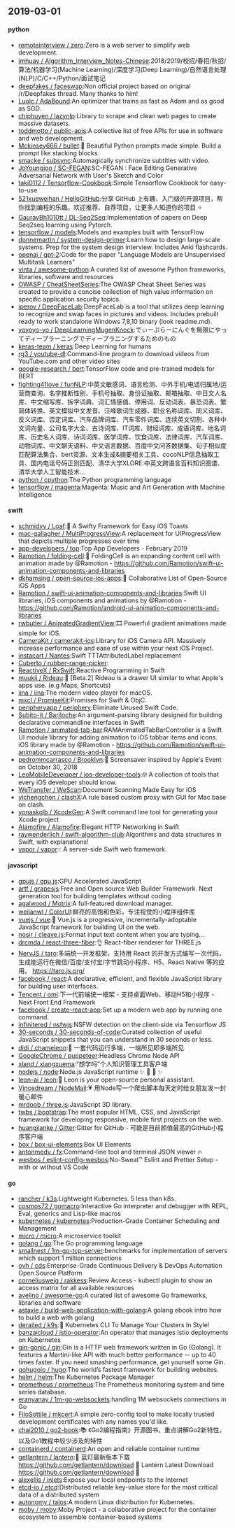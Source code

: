 ## 2019-03-01

#### python
* [remoteinterview / zero](https://github.com/remoteinterview/zero):Zero is a web server to simplify web development.
* [imhuay / Algorithm_Interview_Notes-Chinese](https://github.com/imhuay/Algorithm_Interview_Notes-Chinese):2018/2019/校招/春招/秋招/算法/机器学习(Machine Learning)/深度学习(Deep Learning)/自然语言处理(NLP)/C/C++/Python/面试笔记
* [deepfakes / faceswap](https://github.com/deepfakes/faceswap):Non official project based on original /r/Deepfakes thread. Many thanks to him!
* [Luolc / AdaBound](https://github.com/Luolc/AdaBound):An optimizer that trains as fast as Adam and as good as SGD.
* [chiphuyen / lazynlp](https://github.com/chiphuyen/lazynlp):Library to scrape and clean web pages to create massive datasets.
* [toddmotto / public-apis](https://github.com/toddmotto/public-apis):A collective list of free APIs for use in software and web development.
* [Mckinsey666 / bullet](https://github.com/Mckinsey666/bullet):🚅
Beautiful Python prompts made simple. Build a prompt like stacking blocks.
* [smacke / subsync](https://github.com/smacke/subsync):Automagically synchronize subtitles with video.
* [JoYoungjoo / SC-FEGAN](https://github.com/JoYoungjoo/SC-FEGAN):SC-FEGAN : Face Editing Generative Adversarial Network with User's Sketch and Color
* [taki0112 / Tensorflow-Cookbook](https://github.com/taki0112/Tensorflow-Cookbook):Simple Tensorflow Cookbook for easy-to-use
* [521xueweihan / HelloGitHub](https://github.com/521xueweihan/HelloGitHub):分享 GitHub 上有趣、入门级的开源项目，帮你找到编程的乐趣。欢迎推荐、自荐项目，让更多人知道你的项目
⭐️
* [GauravBh1010tt / DL-Seq2Seq](https://github.com/GauravBh1010tt/DL-Seq2Seq):Implementation of papers on Deep Seq2seq learning using Pytorch.
* [tensorflow / models](https://github.com/tensorflow/models):Models and examples built with TensorFlow
* [donnemartin / system-design-primer](https://github.com/donnemartin/system-design-primer):Learn how to design large-scale systems. Prep for the system design interview. Includes Anki flashcards.
* [openai / gpt-2](https://github.com/openai/gpt-2):Code for the paper "Language Models are Unsupervised Multitask Learners"
* [vinta / awesome-python](https://github.com/vinta/awesome-python):A curated list of awesome Python frameworks, libraries, software and resources
* [OWASP / CheatSheetSeries](https://github.com/OWASP/CheatSheetSeries):The OWASP Cheat Sheet Series was created to provide a concise collection of high value information on specific application security topics.
* [iperov / DeepFaceLab](https://github.com/iperov/DeepFaceLab):DeepFaceLab is a tool that utilizes deep learning to recognize and swap faces in pictures and videos. Includes prebuilt ready to work standalone Windows 7,8,10 binary (look readme.md).
* [yoyoyo-yo / DeepLearningMugenKnock](https://github.com/yoyoyo-yo/DeepLearningMugenKnock):でぃーぷらーにんぐを無限にやってディープラーニングでディープラニングするためのもの
* [keras-team / keras](https://github.com/keras-team/keras):Deep Learning for humans
* [rg3 / youtube-dl](https://github.com/rg3/youtube-dl):Command-line program to download videos from YouTube.com and other video sites
* [google-research / bert](https://github.com/google-research/bert):TensorFlow code and pre-trained models for BERT
* [fighting41love / funNLP](https://github.com/fighting41love/funNLP):中英文敏感词、语言检测、中外手机/电话归属地/运营商查询、名字推断性别、手机号抽取、身份证抽取、邮箱抽取、中日文人名库、中文缩写库、拆字词典、词汇情感值、停用词、反动词表、暴恐词表、繁简体转换、英文模拟中文发音、汪峰歌词生成器、职业名称词库、同义词库、反义词库、否定词库、汽车品牌词库、汽车零件词库、连续英文切割、各种中文词向量、公司名字大全、古诗词库、IT词库、财经词库、成语词库、地名词库、历史名人词库、诗词词库、医学词库、饮食词库、法律词库、汽车词库、动物词库、中文聊天语料、中文谣言数据、百度中文问答数据集、句子相似度匹配算法集合、bert资源、文本生成&摘要相关工具、cocoNLP信息抽取工具、国内电话号码正则匹配、清华大学XLORE:中英文跨语言百科知识图谱、清华大学人工智能技术…
* [python / cpython](https://github.com/python/cpython):The Python programming language
* [tensorflow / magenta](https://github.com/tensorflow/magenta):Magenta: Music and Art Generation with Machine Intelligence

#### swift
* [schmidyy / Loaf](https://github.com/schmidyy/Loaf):🍞
A Swifty Framework for Easy iOS Toasts
* [mac-gallagher / MultiProgressView](https://github.com/mac-gallagher/MultiProgressView):A replacement for UIProgressView that depicts multiple progresses over time
* [app-developers / top](https://github.com/app-developers/top):Top App Developers - February 2019
* [Ramotion / folding-cell](https://github.com/Ramotion/folding-cell):📃
FoldingCell is an expanding content cell with animation made by @Ramotion - https://github.com/Ramotion/swift-ui-animation-components-and-libraries
* [dkhamsing / open-source-ios-apps](https://github.com/dkhamsing/open-source-ios-apps):📱
Collaborative List of Open-Source iOS Apps
* [Ramotion / swift-ui-animation-components-and-libraries](https://github.com/Ramotion/swift-ui-animation-components-and-libraries):Swift UI libraries, iOS components and animations by @Ramotion - https://github.com/Ramotion/android-ui-animation-components-and-libraries
* [rwbutler / AnimatedGradientView](https://github.com/rwbutler/AnimatedGradientView):🎞
Powerful gradient animations made simple for iOS.
* [CameraKit / camerakit-ios](https://github.com/CameraKit/camerakit-ios):Library for iOS Camera API. Massively increase performance and ease of use within your next iOS Project.
* [instacart / Nantes](https://github.com/instacart/Nantes):Swift TTTAttributedLabel replacement
* [Cuberto / rubber-range-picker](https://github.com/Cuberto/rubber-range-picker):
* [ReactiveX / RxSwift](https://github.com/ReactiveX/RxSwift):Reactive Programming in Swift
* [muukii / Rideau](https://github.com/muukii/Rideau):🎪
[Beta.2] Rideau is a drawer UI similar to what Apple's apps use. (e.g Maps, Shortcuts)
* [iina / iina](https://github.com/iina/iina):The modern video player for macOS.
* [mxcl / PromiseKit](https://github.com/mxcl/PromiseKit):Promises for Swift & ObjC.
* [peripheryapp / periphery](https://github.com/peripheryapp/periphery):Eliminate Unused Swift Code.
* [Subito-it / Bariloche](https://github.com/Subito-it/Bariloche):An argument-parsing library designed for building declarative commandline interfaces in Swift
* [Ramotion / animated-tab-bar](https://github.com/Ramotion/animated-tab-bar):RAMAnimatedTabBarController is a Swift UI module library for adding animation to iOS tabbar items and icons. iOS library made by @Ramotion - https://github.com/Ramotion/swift-ui-animation-components-and-libraries
* [pedrommcarrasco / Brooklyn](https://github.com/pedrommcarrasco/Brooklyn):🍎
Screensaver inspired by Apple's Event on October 30, 2018
* [LeoMobileDeveloper / ios-developer-tools](https://github.com/LeoMobileDeveloper/ios-developer-tools):🤓
A collection of tools that every iOS developer should know.
* [WeTransfer / WeScan](https://github.com/WeTransfer/WeScan):Document Scanning Made Easy for iOS
* [yichengchen / clashX](https://github.com/yichengchen/clashX):A rule based custom proxy with GUI for Mac base on clash.
* [yonaskolb / XcodeGen](https://github.com/yonaskolb/XcodeGen):A Swift command line tool for generating your Xcode project
* [Alamofire / Alamofire](https://github.com/Alamofire/Alamofire):Elegant HTTP Networking in Swift
* [raywenderlich / swift-algorithm-club](https://github.com/raywenderlich/swift-algorithm-club):Algorithms and data structures in Swift, with explanations!
* [vapor / vapor](https://github.com/vapor/vapor):💧
A server-side Swift web framework.

#### javascript
* [gpujs / gpu.js](https://github.com/gpujs/gpu.js):GPU Accelerated JavaScript
* [artf / grapesjs](https://github.com/artf/grapesjs):Free and Open source Web Builder Framework. Next generation tool for building templates without coding
* [agalwood / Motrix](https://github.com/agalwood/Motrix):A full-featured download manager.
* [weilanwl / ColorUI](https://github.com/weilanwl/ColorUI):鲜亮的高饱和色彩，专注视觉的小程序组件库
* [vuejs / vue](https://github.com/vuejs/vue):🖖
Vue.js is a progressive, incrementally-adoptable JavaScript framework for building UI on the web.
* [nosir / cleave.js](https://github.com/nosir/cleave.js):Format input text content when you are typing...
* [drcmda / react-three-fiber](https://github.com/drcmda/react-three-fiber):👌
React-fiber renderer for THREE.js
* [NervJS / taro](https://github.com/NervJS/taro):多端统一开发框架，支持用 React 的开发方式编写一次代码，生成能运行在微信/百度/支付宝/字节跳动小程序、H5、React Native 等的应用。 https://taro.js.org/
* [facebook / react](https://github.com/facebook/react):A declarative, efficient, and flexible JavaScript library for building user interfaces.
* [Tencent / omi](https://github.com/Tencent/omi):下一代前端统一框架 - 支持桌面Web、移动H5和小程序 - Next Front End Framework
* [facebook / create-react-app](https://github.com/facebook/create-react-app):Set up a modern web app by running one command.
* [infinitered / nsfwjs](https://github.com/infinitered/nsfwjs):NSFW detection on the client-side via Tensorflow JS
* [30-seconds / 30-seconds-of-code](https://github.com/30-seconds/30-seconds-of-code):Curated collection of useful JavaScript snippets that you can understand in 30 seconds or less.
* [didi / chameleon](https://github.com/didi/chameleon):🦎
一套代码运行多端，一端所见即多端所见
* [GoogleChrome / puppeteer](https://github.com/GoogleChrome/puppeteer):Headless Chrome Node API
* [xland / xiangxuema](https://github.com/xland/xiangxuema):“想学吗”个人知识管理工具客户端
* [nodejs / node](https://github.com/nodejs/node):Node.js JavaScript runtime
✨
🐢
🚀
✨
* [leon-ai / leon](https://github.com/leon-ai/leon):🧠 Leon is your open-source personal assistant.
* [Vincedream / NodeMail](https://github.com/Vincedream/NodeMail):💗
用Node写一个爬虫脚本每天定时给女朋友发一封暖心邮件
* [mrdoob / three.js](https://github.com/mrdoob/three.js):JavaScript 3D library.
* [twbs / bootstrap](https://github.com/twbs/bootstrap):The most popular HTML, CSS, and JavaScript framework for developing responsive, mobile first projects on the web.
* [huangjianke / Gitter](https://github.com/huangjianke/Gitter):Gitter for GitHub - 可能是目前颜值最高的GitHub小程序客户端
* [box / box-ui-elements](https://github.com/box/box-ui-elements):Box UI Elements
* [antonmedv / fx](https://github.com/antonmedv/fx):Command-line tool and terminal JSON viewer
🔥
* [wesbos / eslint-config-wesbos](https://github.com/wesbos/eslint-config-wesbos):No-Sweat™ Eslint and Prettier Setup - with or without VS Code

#### go
* [rancher / k3s](https://github.com/rancher/k3s):Lightweight Kubernetes. 5 less than k8s.
* [cosmos72 / gomacro](https://github.com/cosmos72/gomacro):Interactive Go interpreter and debugger with REPL, Eval, generics and Lisp-like macros
* [kubernetes / kubernetes](https://github.com/kubernetes/kubernetes):Production-Grade Container Scheduling and Management
* [micro / micro](https://github.com/micro/micro):A microservice toolkit
* [golang / go](https://github.com/golang/go):The Go programming language
* [smallnest / 1m-go-tcp-server](https://github.com/smallnest/1m-go-tcp-server):benchmarks for implementation of servers which support 1 million connections
* [ovh / cds](https://github.com/ovh/cds):Enterprise-Grade Continuous Delivery & DevOps Automation Open Source Platform
* [corneliusweig / rakkess](https://github.com/corneliusweig/rakkess):Review Access - kubectl plugin to show an access matrix for all available resources
* [avelino / awesome-go](https://github.com/avelino/awesome-go):A curated list of awesome Go frameworks, libraries and software
* [astaxie / build-web-application-with-golang](https://github.com/astaxie/build-web-application-with-golang):A golang ebook intro how to build a web with golang
* [derailed / k9s](https://github.com/derailed/k9s):🐶
Kubernetes CLI To Manage Your Clusters In Style!
* [banzaicloud / istio-operator](https://github.com/banzaicloud/istio-operator):An operator that manages Istio deployments on Kubernetes
* [gin-gonic / gin](https://github.com/gin-gonic/gin):Gin is a HTTP web framework written in Go (Golang). It features a Martini-like API with much better performance -- up to 40 times faster. If you need smashing performance, get yourself some Gin.
* [gohugoio / hugo](https://github.com/gohugoio/hugo):The world’s fastest framework for building websites.
* [helm / helm](https://github.com/helm/helm):The Kubernetes Package Manager
* [prometheus / prometheus](https://github.com/prometheus/prometheus):The Prometheus monitoring system and time series database.
* [eranyanay / 1m-go-websockets](https://github.com/eranyanay/1m-go-websockets):handling 1M websockets connections in Go
* [FiloSottile / mkcert](https://github.com/FiloSottile/mkcert):A simple zero-config tool to make locally trusted development certificates with any names you'd like.
* [chai2010 / go2-book](https://github.com/chai2010/go2-book):📚
《Go2编程指南》开源图书，重点讲解Go2新特性，以及Go1教程中较少涉及的特性
* [containerd / containerd](https://github.com/containerd/containerd):An open and reliable container runtime
* [getlantern / lantern](https://github.com/getlantern/lantern):🔴
蓝灯最新版本下载 https://github.com/getlantern/download
🔴
Lantern Latest Download https://github.com/getlantern/download
🔴
* [alexellis / inlets](https://github.com/alexellis/inlets):Expose your local endpoints to the Internet
* [etcd-io / etcd](https://github.com/etcd-io/etcd):Distributed reliable key-value store for the most critical data of a distributed system
* [autonomy / talos](https://github.com/autonomy/talos):A modern Linux distribution for Kubernetes.
* [moby / moby](https://github.com/moby/moby):Moby Project - a collaborative project for the container ecosystem to assemble container-based systems
